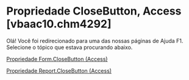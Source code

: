
# Propriedade CloseButton, Access [vbaac10.chm4292]

Olá! Você foi redirecionado para uma das nossas páginas de Ajuda F1. Selecione o tópico que estava procurando abaixo.

[Propriedade Form.CloseButton (Access)](http://msdn.microsoft.com/library/c87e3752-0a77-3e5e-9c82-20effaf0af1e%28Office.15%29.aspx)

[Propriedade Report.CloseButton (Access)](http://msdn.microsoft.com/library/dad15f66-4787-a4eb-dbbe-d698faaa0917%28Office.15%29.aspx)

